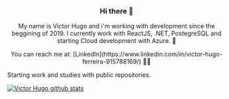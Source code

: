 ### <p align="center"> Hi there 👋 </p>

<p align="center">My name is Victor Hugo and i'm working with development since the beggining of 2019. 
I currently work with ReactJS, .NET, PostegreSQL and starting Cloud development with Azure. 🚀</p>

<p align="center">You can reach me at: [LinkedIn](https://www.linkedin.com/in/victor-hugo-ferreira-915788169/) 👨💼 </p>

<p>Starting work and studies with public repositories.</p>

[![Victor Hugo github stats](https://github-readme-stats.vercel.app/api?username=frakneable)](https://github.com/frakneable/github-readme-stats)
